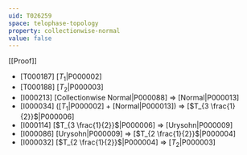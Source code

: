 ```yaml
---
uid: T026259
space: telophase-topology
property: collectionwise-normal
value: false
---
```

[[Proof]]

* [T000187] [$T_1$|P000002]
* [T000188] [$T_2$|P000003]
* [I000213] [Collectionwise Normal|P000088] => [Normal|P000013]
* [I000034] ([$T_1$|P000002] + [Normal|P000013]) => [$T_{3 \frac{1}{2}}$|P000006]
* [I000114] [$T_{3 \frac{1}{2}}$|P000006] => [Urysohn|P000009]
* [I000086] [Urysohn|P000009] => [$T_{2 \frac{1}{2}}$|P000004]
* [I000032] [$T_{2 \frac{1}{2}}$|P000004] => [$T_2$|P000003]

